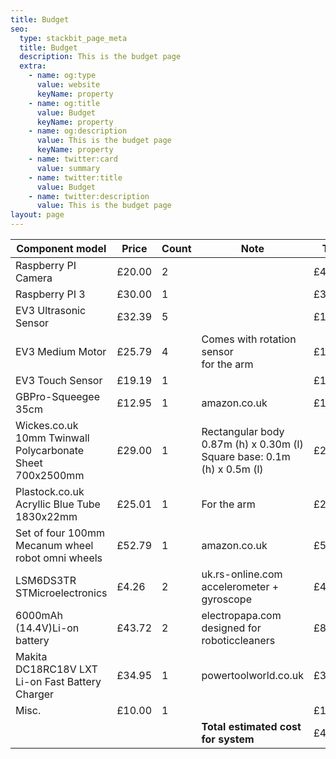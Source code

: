 ```yaml
---
title: Budget
seo:
  type: stackbit_page_meta
  title: Budget
  description: This is the budget page
  extra:
    - name: og:type
      value: website
      keyName: property
    - name: og:title
      value: Budget
      keyName: property
    - name: og:description
      value: This is the budget page
      keyName: property
    - name: twitter:card
      value: summary
    - name: twitter:title
      value: Budget
    - name: twitter:description
      value: This is the budget page
layout: page
---
```

  <div class="responsive-table">
    <table>
      <thead>
        <tr>
          <th>Component model</th>
          <th>Price</th>
          <th>Count</th>
          <th>Note</th>
          <th>Total</th>
        </tr>
      </thead>
      <tbody>
        <tr>
          <td>
            <span>Raspberry PI Camera</span>
          </td>
          <td>
            <span>£20.00</span>
          </td>
          <td>
            <span>2</span>
          </td>
          <td>
          </td>
          <td>
            <span>£40.00</span>
          </td>
        </tr>
        <tr>
          <td>
            <span>Raspberry PI 3</span>
          </td>
          <td>
            <span>£30.00</span>
          </td>
          <td>
            <span>1</span>
          </td>
          <td>
          </td>
          <td>
            <span>£30.00</span>
          </td>
        </tr>
        <tr>
          <td>
            <span>EV3 Ultrasonic Sensor</span>
          </td>
          <td>
            <span>£32.39</span>
          </td>
          <td>
            <span>5</span>
          </td>
          <td>
          </td>
          <td>
            <span>£161.95</span>
          </td>
        </tr>
        <tr>
          <td>
            <span>EV3 Medium Motor</span>
          </td>
          <td>
            <span>£25.79</span>
          </td>
          <td>
            <span>4</span>
          </td>
          <td>
            <span>Comes with rotation sensor<br> for the arm</span>
          </td>
          <td>
            <span>£103.16</span>
          </td>
        </tr>
        <tr>
          <td>
            <span>EV3 Touch Sensor</span>
          </td>
          <td>
            <span>£19.19</span>
          </td>
          <td>
            <span>1</span>
          </td>
          <td>
            <span></span>
          </td>
          <td>
            <span>£19.19</span>
          </td>
        </tr>
        <tr>
          <td>
            <span>GBPro-Squeegee 35cm</span>
          </td>
          <td>
            <span>£12.95</span>
          </td>
          <td>
            <span>1</span>
          </td>
          <td>
            <span>amazon.co.uk</span>
          </td>
          <td>
            <span>£12.95</span>
          </td>
        </tr>
        <tr>
          <td>
            <span>Wickes.co.uk 10mm Twinwall<br>
            Polycarbonate Sheet<br> 700x2500mm</span>
          </td>
          <td>
            <span>£29.00</span>
          </td>
          <td>
            <span>1</span>
          </td>
          <td>
            <span>Rectangular body
            <br>0.87m (h) x 0.30m (l)
            <br>Square base: 0.1m
            <br>(h) x 0.5m (l)
            </span>
          </td>
          <td>
            <span>£29.00</span>
          </td>
        </tr>
        <tr>
          <td>
            <span>Plastock.co.uk Acryllic Blue Tube<br>
            1830x22mm</span>
          </td>
          <td>
            <span>£25.01</span>
          </td>
          <td>
            <span>1</span>
          </td>
          <td>
            <span>For the arm</span>
          </td>
          <td>
            <span>£25.01</span>
          </td>
        </tr>
        <tr>
          <td>
            <span>Set of four 100mm
            Mecanum wheel<br>
            robot omni wheels</span>
          </td>
          <td>
            <span>£52.79</span>
          </td>
          <td>
            <span>1</span>
          </td>
          <td>
            <span>amazon.co.uk</span>
          </td>
          <td>
            <span>£52.79</span>
          </td>
        </tr>
        <tr>
          <td>
            <span>
            LSM6DS3TR STMicroelectronics
            </span>
          </td>
          <td>
            <span>£4.26</span>
          </td>
          <td>
            <span>2</span>
          </td>
          <td>
            <span>uk.rs-online.com<br>
            accelerometer +
            gyroscope
            </span>
          </td>
          <td>
            <span>£4.26</span>
          </td>
        </tr>
        <tr>
          <td>
            <span>
            6000mAh (14.4V)Li-on battery
            </span>
          </td>
          <td>
            <span>£43.72</span>
          </td>
          <td>
            <span>2</span>
          </td>
          <td>
            <span>
            electropapa.com
            designed for roboticcleaners
            </span>
          </td>
          <td>
            <span>£87.44</span>
          </td>
        </tr>
        <tr>
          <td>
            <span>
            Makita DC18RC18V LXT Li-on Fast
            Battery Charger
            </span>
          </td>
          <td>
            <span>£34.95</span>
          </td>
          <td>
            <span>1</span>
          </td>
          <td>
            <span>
            powertoolworld.co.uk
            </span>
          </td>
          <td>
            <span>£34.95</span>
          </td>
        </tr>
        <tr>
          <td>
            <span>
            Misc.
            </span>
          </td>
          <td>
            <span>£10.00</span>
          </td>
          <td>
            <span>1</span>
          </td>
          <td>
            <span>
            </span>
          </td>
          <td>
            <span>£10.00</span>
          </td>
        </tr>
        <tr>
          <td>
            <span>
            </span>
          </td>
          <td>
            <span></span>
          </td>
          <td>
            <span></span>
          </td>
          <td>
            <span><strong>Total estimated cost for system</strong>
            </span>
          </td>
          <td>
            <span>£492.57</span>
          </td>
        </tr>
      </tbody>
    </table>
  </div>
